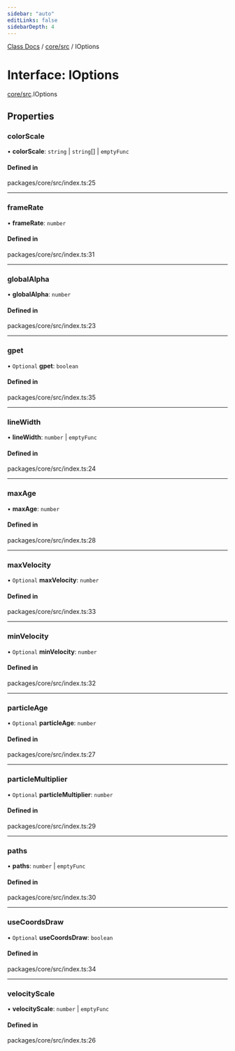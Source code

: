```yaml
---
sidebar: "auto"
editLinks: false
sidebarDepth: 4
---
```


[Class Docs](../index.md) / [core/src](../modules/core_src.md) / IOptions

# Interface: IOptions

[core/src](../modules/core_src.md).IOptions

## Properties

### colorScale

• **colorScale**: `string` \| `string`[] \| `emptyFunc`

#### Defined in

packages/core/src/index.ts:25

___

### frameRate

• **frameRate**: `number`

#### Defined in

packages/core/src/index.ts:31

___

### globalAlpha

• **globalAlpha**: `number`

#### Defined in

packages/core/src/index.ts:23

___

### gpet

• `Optional` **gpet**: `boolean`

#### Defined in

packages/core/src/index.ts:35

___

### lineWidth

• **lineWidth**: `number` \| `emptyFunc`

#### Defined in

packages/core/src/index.ts:24

___

### maxAge

• **maxAge**: `number`

#### Defined in

packages/core/src/index.ts:28

___

### maxVelocity

• `Optional` **maxVelocity**: `number`

#### Defined in

packages/core/src/index.ts:33

___

### minVelocity

• `Optional` **minVelocity**: `number`

#### Defined in

packages/core/src/index.ts:32

___

### particleAge

• `Optional` **particleAge**: `number`

#### Defined in

packages/core/src/index.ts:27

___

### particleMultiplier

• `Optional` **particleMultiplier**: `number`

#### Defined in

packages/core/src/index.ts:29

___

### paths

• **paths**: `number` \| `emptyFunc`

#### Defined in

packages/core/src/index.ts:30

___

### useCoordsDraw

• `Optional` **useCoordsDraw**: `boolean`

#### Defined in

packages/core/src/index.ts:34

___

### velocityScale

• **velocityScale**: `number` \| `emptyFunc`

#### Defined in

packages/core/src/index.ts:26
